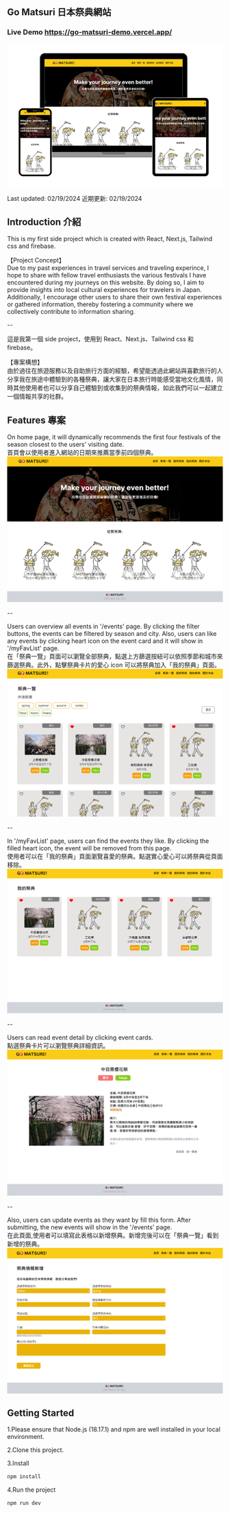 ## Go Matsuri 日本祭典網站

### Live Demo https://go-matsuri-demo.vercel.app/

![image](/app/assets/RWD-display.png)

Last updated: 02/19/2024
近期更新: 02/19/2024

## Introduction 介紹

This is my first side project which is created with React, Next.js, Tailwind css and firebase.

【Project Concept】  
Due to my past experiences in travel services and traveling experince, I hope to share with fellow travel enthusiasts the various festivals I have encountered during my journeys on this website. By doing so, I aim to provide insights into local cultural experiences for travelers in Japan. Additionally, I encourage other users to share their own festival experiences or gathered information, thereby fostering a community where we collectively contribute to information sharing.

--

這是我第一個 side project，使用到 React、Next.js、Tailwind css 和 firebase。

【專案構想】  
由於過往在旅遊服務以及自助旅行方面的經驗，希望能透過此網站與喜歡旅行的人分享我在旅途中體驗到的各種祭典，讓大家在日本旅行時能感受當地文化風情，同時其他使用者也可以分享自己體驗到或收集到的祭典情報，如此我們可以一起建立一個情報共享的社群。

## Features 專案

On home page, it will dynamically recommends the first four festivals of the season closest to the users' visiting date.  
首頁會以使用者進入網站的日期來推薦當季前四個祭典。
![image](/app/assets/homepage.png)

--

Users can overview all events in '/events' page. By clicking the filter buttons, the events can be filtered by season and city.
Also, users can like any events by clicking heart icon on the event card and it will show in '/myFavList' page.  
在「祭典一覽」頁面可以瀏覽全部祭典，點選上方篩選按紐可以依照季節和城市來篩選祭典。此外，點擊祭典卡片的愛心 icon 可以將祭典加入「我的祭典」頁面。
![image](/app/assets/eventpage.png)

--

In '/myFavList' page, users can find the events they like. By clicking the filled heart icon, the event will be removed from this page.  
使用者可以在「我的祭典」頁面瀏覽喜愛的祭典。點選實心愛心可以將祭典從頁面移除。
![image](/app/assets/myEvent.png)

--

Users can read event detail by clicking event cards.  
點選祭典卡片可以瀏覽祭典詳細資訊。
![image](/app/assets/eventDetail.png)

--

Also, users can update events as they want by fill this form. After submitting, the new events will show in the '/events' page.  
在此頁面,使用者可以填寫此表格以新增祭典。新增完後可以在「祭典一覽」看到新增的祭典。
![image](/app/assets/offerEvent.png)

## Getting Started

1.Please ensure that Node.js (18.17.1) and npm are well installed in your local environment.

2.Clone this project.

3.Install

```javascript
npm install
```

4.Run the project

```javascript
npm run dev
```
